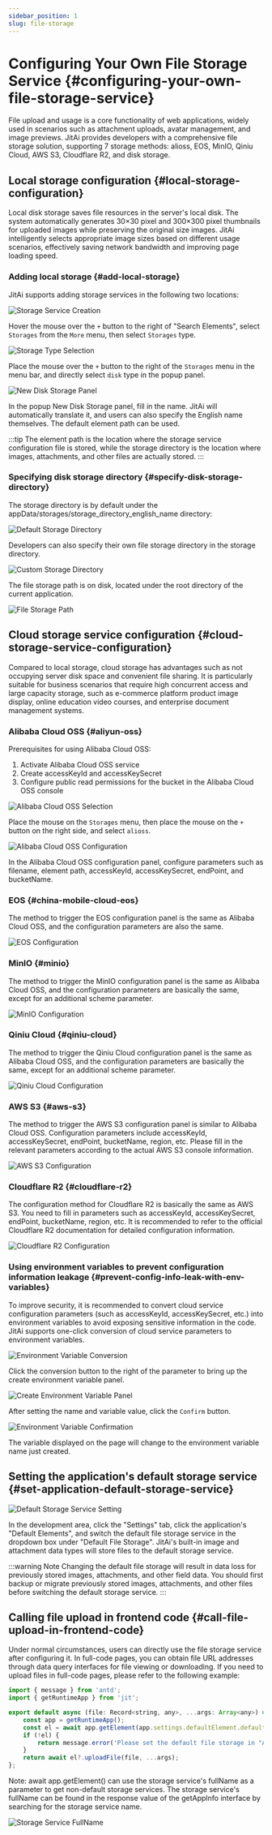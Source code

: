```yaml
---
sidebar_position: 1
slug: file-storage
---
```


# Configuring Your Own File Storage Service {#configuring-your-own-file-storage-service}

File upload and usage is a core functionality of web applications, widely used in scenarios such as attachment uploads, avatar management, and image previews. JitAi provides developers with a comprehensive file storage solution, supporting 7 storage methods: alioss, EOS, MinIO, Qiniu Cloud, AWS S3, Cloudflare R2, and disk storage.

## Local storage configuration {#local-storage-configuration}

Local disk storage saves file resources in the server's local disk. The system automatically generates 30×30 pixel and 300×300 pixel thumbnails for uploaded images while preserving the original size images. JitAi intelligently selects appropriate image sizes based on different usage scenarios, effectively saving network bandwidth and improving page loading speed.

### Adding local storage {#add-local-storage}

JitAi supports adding storage services in the following two locations:

![Storage Service Creation](./img/1/2025-08-28-14-04-15.png "Storage Service Creation")

Hover the mouse over the `+` button to the right of "Search Elements", select `Storages` from the `More` menu, then select `Storages` type.

![Storage Type Selection](./img/1/2025-08-28-14-13-19.png "Storage Type Selection")

Place the mouse over the `+` button to the right of the `Storages` menu in the menu bar, and directly select `disk` type in the popup panel.

![New Disk Storage Panel](./img/1/2025-08-28-15-52-02.png "New Disk Storage Panel")

In the popup New Disk Storage panel, fill in the name. JitAi will automatically translate it, and users can also specify the English name themselves. The default element path can be used.

:::tip
The element path is the location where the storage service configuration file is stored, while the storage directory is the location where images, attachments, and other files are actually stored.
:::

### Specifying disk storage directory {#specify-disk-storage-directory}

The storage directory is by default under the appData/storages/storage_directory_english_name directory:

![Default Storage Directory](./img/1/2025-08-28-14-36-52.png "Default Storage Directory")

Developers can also specify their own file storage directory in the storage directory.

![Custom Storage Directory](./img/1/2025-08-28-14-42-22.png "Custom Storage Directory")

The file storage path is on disk, located under the root directory of the current application.

![File Storage Path](./img/1/2025-08-28-14-44-29.png "File Storage Path")

## Cloud storage service configuration {#cloud-storage-service-configuration}

Compared to local storage, cloud storage has advantages such as not occupying server disk space and convenient file sharing. It is particularly suitable for business scenarios that require high concurrent access and large capacity storage, such as e-commerce platform product image display, online education video courses, and enterprise document management systems.

### Alibaba Cloud OSS {#aliyun-oss}

Prerequisites for using Alibaba Cloud OSS:
1. Activate Alibaba Cloud OSS service
2. Create accessKeyId and accessKeySecret
3. Configure public read permissions for the bucket in the Alibaba Cloud OSS console

![Alibaba Cloud OSS Selection](./img/1/2025-08-28-15-04-57.png "Alibaba Cloud OSS Selection")

Place the mouse on the `Storages` menu, then place the mouse on the `+` button on the right side, and select `alioss`.

![Alibaba Cloud OSS Configuration](./img/1/2025-08-28-15-06-21.png "Alibaba Cloud OSS Configuration")

In the Alibaba Cloud OSS configuration panel, configure parameters such as filename, element path, accessKeyId, accessKeySecret, endPoint, and bucketName.

### EOS {#china-mobile-cloud-eos}

The method to trigger the EOS configuration panel is the same as Alibaba Cloud OSS, and the configuration parameters are also the same.

![EOS Configuration](./img/1/2025-08-28-15-24-50.png "EOS Configuration")

### MinIO {#minio}

The method to trigger the MinIO configuration panel is the same as Alibaba Cloud OSS, and the configuration parameters are basically the same, except for an additional scheme parameter.

![MinIO Configuration](./img/1/2025-08-28-15-30-20.png "MinIO Configuration")

### Qiniu Cloud {#qiniu-cloud}

The method to trigger the Qiniu Cloud configuration panel is the same as Alibaba Cloud OSS, and the configuration parameters are basically the same, except for an additional scheme parameter.

![Qiniu Cloud Configuration](./img/1/2025-08-28-15-31-17.png "Qiniu Cloud Configuration")

### AWS S3 {#aws-s3}

The method to trigger the AWS S3 configuration panel is similar to Alibaba Cloud OSS. Configuration parameters include accessKeyId, accessKeySecret, endPoint, bucketName, region, etc. Please fill in the relevant parameters according to the actual AWS S3 console information.

![AWS S3 Configuration](./img/1/awss3.png "AWS S3 Configuration")

### Cloudflare R2 {#cloudflare-r2}

The configuration method for Cloudflare R2 is basically the same as AWS S3. You need to fill in parameters such as accessKeyId, accessKeySecret, endPoint, bucketName, region, etc. It is recommended to refer to the official Cloudflare R2 documentation for detailed configuration information.

![Cloudflare R2 Configuration](./img/1/cloudflareR2.png "Cloudflare R2 Configuration")

### Using environment variables to prevent configuration information leakage {#prevent-config-info-leak-with-env-variables}

To improve security, it is recommended to convert cloud service configuration parameters (such as accessKeyId, accessKeySecret, etc.) into environment variables to avoid exposing sensitive information in the code. JitAi supports one-click conversion of cloud service parameters to environment variables.

![Environment Variable Conversion](./img/1/2025-08-28-15-16-32.png "Environment Variable Conversion")

Click the conversion button to the right of the parameter to bring up the create environment variable panel.

![Create Environment Variable Panel](./img/1/2025-08-28-15-19-41.png "Create Environment Variable Panel")

After setting the name and variable value, click the `Confirm` button.

![Environment Variable Confirmation](./img/1/2025-08-28-15-20-32.png "Environment Variable Confirmation")

The variable displayed on the page will change to the environment variable name just created.

## Setting the application's default storage service {#set-application-default-storage-service}

![Default Storage Service Setting](./img/1/2025-08-28-14-47-53.png "Default Storage Service Setting")

In the development area, click the "Settings" tab, click the application's "Default Elements", and switch the default file storage service in the dropdown box under "Default File Storage". JitAi's built-in image and attachment data types will store files to the default storage service.

:::warning Note
Changing the default file storage will result in data loss for previously stored images, attachments, and other field data. You should first backup or migrate previously stored images, attachments, and other files before switching the default storage service.
:::

## Calling file upload in frontend code {#call-file-upload-in-frontend-code}

Under normal circumstances, users can directly use the file storage service after configuring it.
In full-code pages, you can obtain file URL addresses through data query interfaces for file viewing or downloading.
If you need to upload files in full-code pages, please refer to the following example:

```javascript
import { message } from 'antd';
import { getRuntimeApp } from 'jit';

export default async (file: Record<string, any>, ...args: Array<any>) => {
    const app = getRuntimeApp();
    const el = await app.getElement(app.settings.defaultElement.defaultStorage);
    if (!el) {
        return message.error('Please set the default file storage in "Application Default Elements"');
    }
    return await el?.uploadFile(file, ...args);
};
```

Note: await app.getElement() can use the storage service's fullName as a parameter to get non-default storage services. The storage service's fullName can be found in the response value of the getAppInfo interface by searching for the storage service name.

![Storage Service FullName](./img/1/2025-08-28-17-36-57.png "Storage Service FullName")

